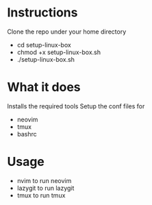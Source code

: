 # Instructions
Clone the repo under your home directory
- cd setup-linux-box
- chmod +x setup-linux-box.sh
- ./setup-linux-box.sh

# What it does
Installs the required tools
Setup the conf files for
- neovim
- tmux
- bashrc

# Usage
- nvim to run neovim
- lazygit to run lazygit
- tmux to run tmux

